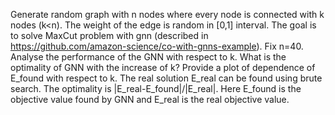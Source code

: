 Generate random graph with n nodes where every node is connected
with k nodes (k<n). The weight of the edge is random in [0,1] interval. The
goal is to solve MaxCut problem with gnn (described
in https://github.com/amazon-science/co-with-gnns-example).
Fix n=40. Analyse the performance of the GNN with respect to k. What is
the optimality of GNN with the increase of k? Provide a plot of dependence
of E_found with respect to k. The real solution E_real can be found using
brute search. The optimality is |E_real-E_found|/|E_real|. Here E_found is
the objective value found by GNN and E_real is the real objective value.
